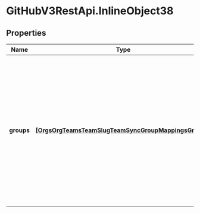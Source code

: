 # GitHubV3RestApi.InlineObject38

## Properties

Name | Type | Description | Notes
------------ | ------------- | ------------- | -------------
**groups** | [**[OrgsOrgTeamsTeamSlugTeamSyncGroupMappingsGroups]**](OrgsOrgTeamsTeamSlugTeamSyncGroupMappingsGroups.md) | The IdP groups you want to connect to a GitHub team. When updating, the new &#x60;groups&#x60; object will replace the original one. You must include any existing groups that you don&#39;t want to remove. | 


